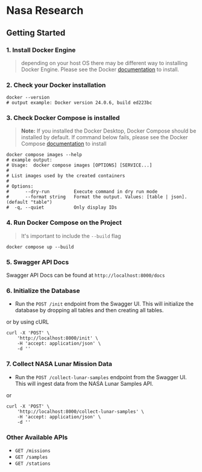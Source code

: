 # Nasa Research

## Getting Started

### 1. Install Docker Engine
> depending on your host OS there may be different way to installing Docker Engine. Please see the Docker [documentation](https://docs.docker.com/engine/install/) to install.

### 2. Check your Docker installation
```shell
docker --version
# output example: Docker version 24.0.6, build ed223bc
```

### 3. Check Docker Compose is installed
> __Note:__ If you installed the Docker Desktop, Docker Compose should be installed by default.
> If command below fails, please see the Docker Compose [documentation](https://docs.docker.com/compose/install/) to install
```shell
docker compose images --help
# example output: 
# Usage:  docker compose images [OPTIONS] [SERVICE...]
#
# List images used by the created containers
#
# Options:
#      --dry-run         Execute command in dry run mode
#      --format string   Format the output. Values: [table | json]. (default "table")
#  -q, --quiet           Only display IDs
```

### 4. Run Docker Compose on the Project
> It's important to include the `--build` flag
```shell
docker compose up --build
```

### 5. Swagger API Docs
Swagger API Docs can be found at `http://localhost:8000/docs`

### 6. Initialize the Database
- Run the `POST /init` endpoint from the Swagger UI. This will initialize the database by dropping all tables and then creating all tables.

or by using cURL

```shell
curl -X 'POST' \
    'http://localhost:8000/init' \
    -H 'accept: application/json' \
    -d ''
```

### 7. Collect NASA Lunar Mission Data
- Run the `POST /collect-lunar-samples` endpoint from the Swagger UI. This will ingest data from the NASA Lunar Samples API.

or 

```shell
curl -X 'POST' \
    'http://localhost:8000/collect-lunar-samples' \
    -H 'accept: application/json' \
    -d ''
```

### Other Available APIs
- `GET /missions`
- `GET /samples`
- `GET /stations`
